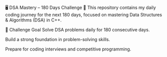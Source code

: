 🖥️ DSA Mastery – 180 Days Challenge 🚀
This repository contains my daily coding journey for the next 180 days, focused on mastering Data Structures & Algorithms (DSA) in C++.

📅 Challenge Goal
Solve DSA problems daily for 180 consecutive days.

Build a strong foundation in problem-solving skills.

Prepare for coding interviews and competitive programming.
